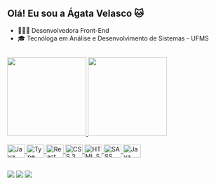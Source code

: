 ## Olá! Eu sou a Ágata Velasco 🐱

- 👩🏻‍💻 Desenvolvedora Front-End
- 🎓 Tecnóloga em Análise e Desenvolvimento de Sistemas - UFMS

##

<div>
  <a href="https://github.com/agatavelasco">
  <img height="180em" src="https://github-readme-stats.vercel.app/api?username=agatavelasco&show_icons=true&theme=omni&include_all_commits=true&count_private=true"/>
  <img height="180em" src="https://github-readme-stats.vercel.app/api/top-langs/?username=agatavelasco&layout=compact&langs_count=7&theme=omni"/>
</div>

<div style="display: inline_block"><br>
  <img align="center" height="30" width="40" alt="Java Script" src="https://cdn.jsdelivr.net/gh/devicons/devicon/icons/javascript/javascript-original.svg" />
  <img align="center" height="30" width="40" alt="Type Script" src="https://cdn.jsdelivr.net/gh/devicons/devicon/icons/typescript/typescript-original.svg" />
  <img align="center" height="30" width="40" alt="React Js" src="https://cdn.jsdelivr.net/gh/devicons/devicon/icons/react/react-original.svg" />
  <img align="center" height="30" width="40" alt="CSS 3" src="https://cdn.jsdelivr.net/gh/devicons/devicon/icons/css3/css3-original.svg" />
  <img align="center" height="30" width="40" alt="HTML 5" src="https://cdn.jsdelivr.net/gh/devicons/devicon/icons/html5/html5-original.svg" />
  <img align="center" height="30" width="40" alt="SASS" src="https://cdn.jsdelivr.net/gh/devicons/devicon/icons/sass/sass-original.svg" />
  <img align="center" height="30" width="40" alt="Java" src="https://cdn.jsdelivr.net/gh/devicons/devicon/icons/java/java-original.svg" />
  </div>
  
  ##
  
  <div>
    <a href="https://www.linkedin.com/in/agata-velasco-penze-03210093/"><img src="https://img.shields.io/badge/LinkedIn-0077B5?style=for-the-badge&logo=linkedin&logoColor=white" target="_blank"></a>
     <a href = "mailto:avpenze@gmail.com"><img src="https://img.shields.io/badge/-Gmail-%23333?style=for-the-badge&logo=gmail&logoColor=white" target="_blank"></a>
    <a href="https://instagram.com/agatavelasco" target="_blank"><img src="https://img.shields.io/badge/-Instagram-%23E4405F?style=for-the-badge&logo=instagram&logoColor=white" target="_blank"></a>
    
  </div>


